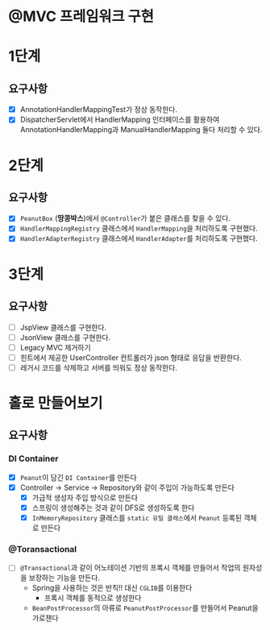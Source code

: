# @MVC 프레임워크 구현

# 1단계

## 요구사항

- [x] AnnotationHandlerMappingTest가 정상 동작한다.
- [x] DispatcherServlet에서 HandlerMapping 인터페이스를 활용하여 AnnotationHandlerMapping과 ManualHandlerMapping 둘다 처리할 수 있다.

# 2단계

## 요구사항

- [x] `PeanutBox` (**땅콩박스**)에서 `@Controller`가 붙은 클래스를 찾을 수 있다.
- [x] `HandlerMappingRegistry` 클래스에서 `HandlerMapping`을 처리하도록 구현했다.
- [x] `HandlerAdapterRegistry` 클래스에서 `HandlerAdapter`를 처리하도록 구현했다.

# 3단계

## 요구사항

- [ ] JspView 클래스를 구현한다.
- [ ] JsonView 클래스를 구현한다.
- [ ] Legacy MVC 제거하기
- [ ] 힌트에서 제공한 UserController 컨트롤러가 json 형태로 응답을 반환한다.
- [ ] 레거시 코드를 삭제하고 서버를 띄워도 정상 동작한다.

# 홀로 만들어보기

## 요구사항

### DI Container
- [x] `Peanut`이 담긴 `DI Container`를 만든다
- [x] Controller -> Service -> Repository와 같이 주입이 가능하도록 만든다
  - [x] 가급적 생성자 주입 방식으로 만든다
  - [x] 스프링이 생성해주는 것과 같이 DFS로 생성하도록 한다
  - [x] `InMemoryRepository` 클래스를 `static 유틸 클래스`에서 `Peanut` 등록된 객체로 만든다

### @Toransactional

- [ ] `@Transactional`과 같이 어노테이션 기반의 프록시 객체를 만들어서 작업의 원자성을 보장하는 기능을 만든다.
  - Spring을 사용하는 것은 반칙!! 대신 `CGLIB`를 이용한다
    - 프록시 객체를 동적으로 생성한다
  - `BeanPostProcessor`의 아류로 `PeanutPostProcessor`를 만들어서 Peanut을 가로챈다

